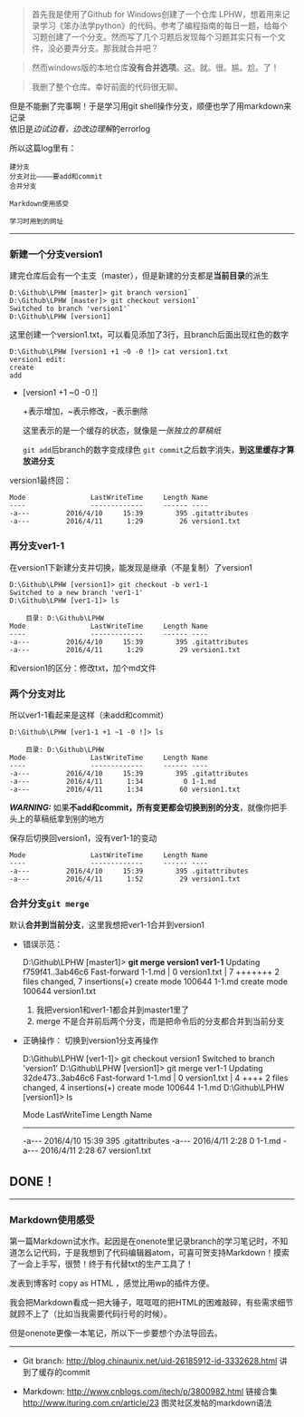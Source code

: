 >首先我是使用了Github for Windows创建了一个仓库 LPHW，想着用来记录学习《笨办法学python》的代码。参考了编程指南的每日一题，给每个习题创建了一个分支。然而写了几个习题后发现每个习题其实只有一个文件，没必要弄分支。那我就合并吧？

>然而windows版的本地仓库**没有合并选项**。这。就。很。尴。尬。了！

>我删了整个仓库。幸好前面的代码很无聊。

但是不能删了完事啊！于是学习用git shell操作分支，顺便也学了用markdown来记录  
依旧是*边试边看，边改边理解*的errorlog

所以这篇log里有：

    建分支
    分支对比————要add和commit
    合并分支

    Markdown使用感受

    学习时用到的网址

----
### 新建一个分支version1
建完仓库后会有一个主支（master），但是新建的分支都是**当前目录**的派生

    D:\Github\LPHW [master]> git branch version1`
    D:\Github\LPHW [master]> git checkout version1`
    Switched to branch 'version1'`
    D:\Github\LPHW [version1]

这里创建一个version1.txt，可以看见添加了3行，且branch后面出现红色的数字

    D:\Github\LPHW [version1 +1 ~0 -0 !]> cat version1.txt
    version1 edit:
    create
    add

* [version1 +1 ~0 -0 !]

  +表示增加，~表示修改，-表示删除

  这里表示的是一个缓存的状态，就像是*一张独立的草稿纸*

  `git add`后branch的数字变成绿色
  `git commit`之后数字消失，**到这里缓存才算放进分支**

version1最终回：

    Mode                LastWriteTime     Length Name
    ----                -------------     ------ ----
    -a---         2016/4/10     15:39        395 .gitattributes
    -a---         2016/4/11      1:29         26 version1.txt

### 再分支ver1-1
在version1下新建分支并切换，能发现是继承（不是复制）了version1

    D:\Github\LPHW [version1]> git checkout -b ver1-1
    Switched to a new branch 'ver1-1'
    D:\Github\LPHW [ver1-1]> ls

        目录: D:\Github\LPHW
    Mode                LastWriteTime     Length Name
    ----                -------------     ------ ----
    -a---         2016/4/10     15:39        395 .gitattributes
    -a---         2016/4/11      1:29         29 version1.txt

和version1的区分：修改txt，加个md文件

### 两个分支对比
所以ver1-1看起来是这样（未add和commit）

    D:\Github\LPHW [ver1-1 +1 ~1 -0 !]> ls

        目录: D:\Github\LPHW
    Mode                LastWriteTime     Length Name
    ----                -------------     ------ ----
    -a---         2016/4/10     15:39        395 .gitattributes
    -a---         2016/4/11      1:34          0 1-1.md
    -a---         2016/4/11      1:34         60 version1.txt
***WARNING:*** 如果**不add和commit，所有变更都会切换到别的分支**，就像你把手头上的草稿纸拿到别的地方

保存后切换回version1，没有ver1-1的变动

    Mode                LastWriteTime     Length Name
    ----                -------------     ------ ----
    -a---         2016/4/10     15:39        395 .gitattributes
    -a---         2016/4/11      1:52         29 version1.txt  

### 合并分支`git merge`
默认**合并到当前分支**，这里我想把ver1-1合并到version1

* 错误示范：


    D:\Github\LPHW [master1]> **git merge version1 ver1-1**
    Updating f759f41..3ab46c6
    Fast-forward
    1-1.md       | 0
    version1.txt | 7 +++++++
    2 files changed, 7 insertions(+)
    create mode 100644 1-1.md
    create mode 100644 version1.txt

  1. 我把version1和ver1-1都合并到master1里了
  2. merge 不是合并前后两个分支，而是把命令后的分支都合并到当前分支


* 正确操作：
切换到version1分支再操作


    D:\Github\LPHW [ver1-1]> git checkout version1
    Switched to branch 'version1'
    D:\Github\LPHW [version1]> git merge ver1-1
    Updating 32de473..3ab46c6
    Fast-forward
    1-1.md       | 0
    version1.txt | 4 ++++
    2 files changed, 4 insertions(+)
    create mode 100644 1-1.md
    D:\Github\LPHW [version1]> ls

    Mode                LastWriteTime     Length Name
    ----                -------------     ------ ----
    -a---         2016/4/10     15:39        395 .gitattributes
    -a---         2016/4/11      2:28          0 1-1.md
    -a---         2016/4/11      2:28         67 version1.txt

## DONE！
---
### Markdown使用感受
第一篇Markdown试水作。起因是在onenote里记录branch的学习笔记时，不知道怎么记代码，于是我想到了代码编辑器atom，可喜可贺支持Markdown！摸索了一会上手写，很赞！终于有代替txt的生产工具了！

发表到博客时 copy as HTML ，感觉比用wp的插件方便。

我会把Markdown看成一把大锤子，哐哐哐的把HTML的困难敲碎，有些需求细节就顾不上了（比如当我需要代码行号的时候）。

但是onenote更像一本笔记，所以下一步要想个办法导回去。

----
* Git branch:
  <http://blog.chinaunix.net/uid-26185912-id-3332628.html> 讲到了缓存的commit

* Markdown:
  <http://www.cnblogs.com/itech/p/3800982.html> 链接合集
  <http://www.ituring.com.cn/article/23> 图灵社区发帖的markdown语法
